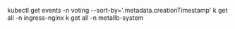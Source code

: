 kubectl get events -n voting --sort-by='.metadata.creationTimestamp'
k get all -n ingress-nginx
k get all -n metallb-system
